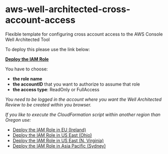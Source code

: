 # aws-well-architected-cross-account-access
Flexible template for configuring cross account access to the AWS Console Well Architected Tool

To deploy this please use the link below:

__<a href="https://us-west-2.console.aws.amazon.com/cloudformation/home?region=us-west-2#/stacks/create/review?templateURL=https://mikeapted-github.s3.amazonaws.com/aws-well-architected-cross-account-access/well-architected-cross-account.yaml&stackName=WellArchitectedReviewRole">Deploy the IAM Role</a>__

You have to choose:

* __the role name__
* __the accountID__ that you want to authorize to assume that role
* __the access type__: ReadOnly or FullAccess

_You need to be logged in the account where you want the Well Architected Review to be created within you browser._

_If you like to execute the CloudFormation script within another region than Oregon use:_

* <a href="https://eu-west-1.console.aws.amazon.com/cloudformation/home?region=eu-west-1#/stacks/create/review?templateURL=https://mikeapted-github.s3.amazonaws.com/aws-well-architected-cross-account-access/well-architected-cross-account.yaml&stackName=WellArchitectedReviewRole">Deploy the IAM Role in EU (Ireland)</a>
* <a href="https://us-east-2.console.aws.amazon.com/cloudformation/home?region=us-east-2#/stacks/create/review?templateURL=https://mikeapted-github.s3.amazonaws.com/aws-well-architected-cross-account-access/well-architected-cross-account.yaml&stackName=WellArchitectedReviewRole">Deploy the IAM Role in US East (Ohio)</a>
* <a href="https://us-east-1.console.aws.amazon.com/cloudformation/home?region=us-east-1#/stacks/create/review?templateURL=https://mikeapted-github.s3.amazonaws.com/aws-well-architected-cross-account-access/well-architected-cross-account.yaml&stackName=WellArchitectedReviewRole">Deploy the IAM Role in US East (N. Virginia)</a>
* <a href="https://ap-southeast-2.console.aws.amazon.com/cloudformation/home?region=ap-southeast-2#/stacks/create/review?templateURL=https://mikeapted-github.s3.amazonaws.com/aws-well-architected-cross-account-access/well-architected-cross-account.yaml&stackName=WellArchitectedReviewRole">Deploy the IAM Role in Asia Pacific (Sydney)</a>
